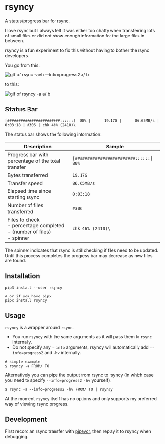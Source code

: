 
# rsyncy

A status/progress bar for [rsync](https://github.com/WayneD/rsync).

I love rsync but I always felt it was either too chatty when transferring lots of small files or did not show enough information for the large files in between.

rsyncy is a fun experiment to fix this without having to bother the rsync developers.

You go from this:

![gif of rsync -avh --info=progress2 a/ b](https://raw.githubusercontent.com/laktak/rsyncy/readme/readme/demo-p.gif "rsync -avh --info=progress2 a/ b")

to this:

![gif of rsyncy -a a/ b](https://raw.githubusercontent.com/laktak/rsyncy/readme/readme/demo-y.gif "rsyncy -a a/ b")

## Status Bar

```
[########################::::::]  80% |      19.17G |      86.65MB/s | 0:03:18 | #306 | chk 46% (2410)\
```

The status bar shows the following information:

Description | Sample
--- | ---
Progress bar with percentage of the total transfer | `[########################::::::]  80%`
Bytes transferred | `19.17G`
Transfer speed | `86.65MB/s`
Elapsed time since starting rsync | `0:03:18`
Number of files transferred | `#306`
Files to check<br>- percentage completed<br>- (number of files)<br>- spinner | `chk 46% (2410)\`

The spinner indicates that rsync is still checking if files need to be updated. Until this process completes the progress bar may decrease as new files are found.

## Installation

```
pip3 install --user rsyncy

# or if you have pipx
pipx install rsyncy
```

## Usage

`rsyncy` is a wrapper around `rsync`.

- You run `rsyncy` with the same arguments as it will pass them to `rsync` internally.
- Do not specify any `--info` arguments, rsyncy will automatically add `--info=progress2` and `-hv` internally.

```
# simple example
$ rsyncy -a FROM/ TO
```

Alternatively you can pipe the output from rsync to rsyncy (in which case you need to specify `--info=progress2 -hv` yourself).

```
$ rsync -a --info=progress2 -hv FROM/ TO | rsyncy
```

At the moment `rsyncy` itself has no options and only supports my preferred way of viewing rsync progress.

## Development

First record an rsync transfer with [pipevcr](https://github.com/laktak/pipevcr), then replay it to rsyncy when debugging.
